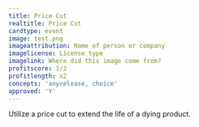 ```yaml
---
title: Price Cut
realtitle: Price Cut
cardtype: event
image: test.png
imageattribution: Name of person or company
imagelicense: License type
imagelink: Where did this image come from?
profitscore: 1/2
profitlength: x2
concepts: 'anyrelease, choice'
approved: 'Y'
---
```


Utilize a price cut to extend the life of a dying product.
